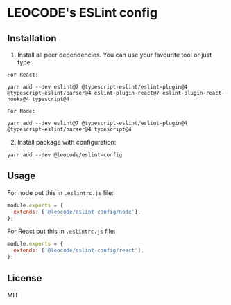# LEOCODE's ESLint config

## Installation

1. Install all peer dependencies. You can use your favourite tool or just type:

```
For React:

yarn add --dev eslint@7 @typescript-eslint/eslint-plugin@4 @typescript-eslint/parser@4 eslint-plugin-react@7 eslint-plugin-react-hooks@4 typescript@4

For Node:

yarn add --dev eslint@7 @typescript-eslint/eslint-plugin@4 @typescript-eslint/parser@4 typescript@4
```

2. Install package with configuration:

```
yarn add --dev @leocode/eslint-config
```

## Usage

For node put this in `.eslintrc.js` file:

```js
module.exports = {
  extends: ['@leocode/eslint-config/node'],
};
```

For React put this in `.eslintrc.js` file:

```js
module.exports = {
  extends: ['@leocode/eslint-config/react'],
};
```

## License

MIT
